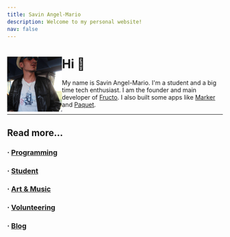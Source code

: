 ```yaml
---
title: Savin Angel-Mario
description: Welcome to my personal website!
nav: false
---
```


<div>
<img
	src="/static/profile.png"
	width="128"
	height="128"
	align="left"
/>

# Hi 👋

My name is Savin Angel-Mario. 
I'm a student and a big time tech enthusiast.
I am the founder and main developer of [Fructo](https://fructo.land).
I also built some apps like [Marker](https://marker.fructo.land) and [Paquet](https://paquet.shop).

****

</div>

## Read more...

### &middot; [Programming](/programming)
### &middot; [Student](/student)
### &middot; [Art & Music](/art-and-music)
### &middot; [Volunteering](/volunteering)
### &middot; [Blog](/blog)
